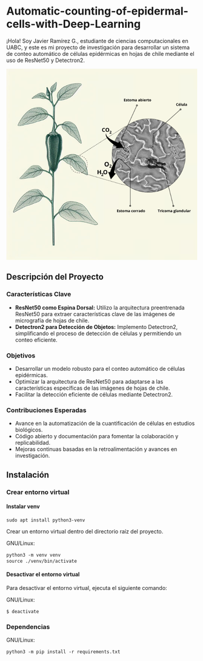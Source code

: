 # Automatic-counting-of-epidermal-cells-with-Deep-Learning
¡Hola! Soy Javier Ramírez G., estudiante de ciencias computacionales en UABC, y este es mi proyecto de investigación para desarrollar un sistema de conteo automático de células epidérmicas en hojas de chile mediante el uso de ResNet50 y Detectron2.

![Example](https://github.com/Jabonsote/Automatic-counting-of-epidermal-cells-with-Deep-Learning/blob/main/src/css/estoma.png?raw=true)


## Descripción del Proyecto

### Características Clave
- **ResNet50 como Espina Dorsal:** Utilizo la arquitectura preentrenada ResNet50 para extraer características clave de las imágenes de micrografía de hojas de chile.
- **Detectron2 para Detección de Objetos:** Implemento Detectron2, simplificando el proceso de detección de células y permitiendo un conteo eficiente.

### Objetivos
- Desarrollar un modelo robusto para el conteo automático de células epidérmicas.
- Optimizar la arquitectura de ResNet50 para adaptarse a las características específicas de las imágenes de hojas de chile.
- Facilitar la detección eficiente de células mediante Detectron2.

### Contribuciones Esperadas
- Avance en la automatización de la cuantificación de células en estudios biológicos.
- Código abierto y documentación para fomentar la colaboración y replicabilidad.
- Mejoras continuas basadas en la retroalimentación y avances en investigación.

## Instalación

### Crear entorno virtual

#### Instalar venv
```
sudo apt install python3-venv
```

Crear un entorno virtual dentro del directorio raíz del proyecto.

GNU/Linux:
```
python3 -m venv venv
source ./venv/bin/activate
```
#### Desactivar el entorno virtual

Para desactivar el entorno virtual, ejecuta el siguiente comando:

GNU/Linux:
```
$ deactivate
```


### Dependencias

GNU/Linux:
```
python3 -m pip install -r requirements.txt
```



